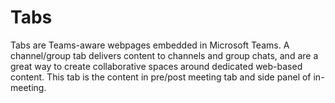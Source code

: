 # Tabs
Tabs are Teams-aware webpages embedded in Microsoft Teams. A channel/group tab delivers content to channels and group chats, and are a great way to create collaborative spaces around dedicated web-based content. This tab is the content in pre/post meeting tab and side panel of in-meeting.
